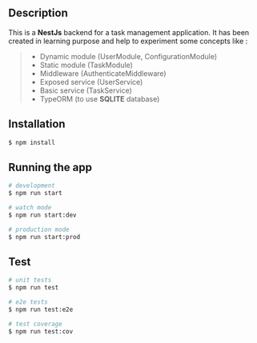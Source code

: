 ## Description

This is a **NestJs** backend for a task management application. It has been created in learning purpose and help to experiment some concepts like :
>* Dynamic module (UserModule, ConfigurationModule)
>* Static module (TaskModule)
>* Middleware (AuthenticateMiddleware)
>* Exposed service (UserService)
>* Basic service (TaskService)
>* TypeORM (to use **SQLITE** database)

## Installation

```bash
$ npm install
```

## Running the app

```bash
# development
$ npm run start

# watch mode
$ npm run start:dev

# production mode
$ npm run start:prod
```

## Test

```bash
# unit tests
$ npm run test

# e2e tests
$ npm run test:e2e

# test coverage
$ npm run test:cov
```
